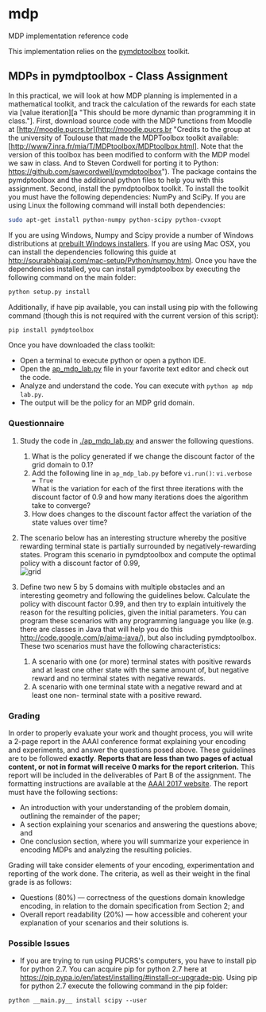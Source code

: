 # mdp
MDP implementation reference code

This implementation relies on the [pymdptoolbox](https://github.com/sawcordwell/pymdptoolbox) toolkit.


## MDPs in pymdptoolbox - Class Assignment

In this practical, we will look at how MDP planning is implemented in a mathematical toolkit, and track the calculation of the rewards for each state via [value iteration][a "This should be more dynamic than programming it in class."].
First, download source code with the MDP functions from Moodle at [http://moodle.pucrs.br](http://moodle.pucrs.br "Credits to the group at the university of Toulouse that made the MDPToolbox toolkit available: [http://www7.inra.fr/mia/T/MDPtoolbox/MDPtoolbox.html].   Note that the version of this toolbox has been modified to conform with the MDP model we saw in class. And to Steven Cordwell for porting it to Python: https://github.com/sawcordwell/pymdptoolbox"). The package contains the pymdptoolbox and the additional python files to help you with this assignment. Second, install the pymdptoolbox toolkit. To install the toolkit you must have the following dependencies: NumPy and SciPy. If you are using Linux the following command will install both dependencies:

```bash
sudo apt-get install python-numpy python-scipy python-cvxopt
```

If you are using Windows, Numpy and Scipy provide a number of Windows distributions at [prebuilt Windows installers](http://www.lfd.uci.edu/~gohlke/pythonlibs/). If you are using Mac OSX, you can install the dependencies following this guide at http://sourabhbajaj.com/mac-setup/Python/numpy.html. Once you have the dependencies installed, you can install pymdptoolbox by executing the following command on the main folder:

```bash
python setup.py install
```

Additionally, if have pip available, you can install using pip with the following command (though this is not required with the current version of this script):

```bash
pip install pymdptoolbox
```

Once you have downloaded the class toolkit:

- Open a terminal to execute python or open a python IDE.
- Open the [ap\_mdp\_lab.py](./ap_mdp_lab.py) file in your favorite text editor and check out the code.
- Analyze and understand the code. You can execute with ```python ap mdp lab.py```. 
- The output will be the policy for an MDP grid domain.

### Questionnaire
1. Study the code in [./ap_mdp_lab.py](./ap_mdp_lab.py) and answer the following questions.
	1. What is the policy generated if we change the discount factor of the grid domain to 0.1?
	2. Add the following line in ```ap_mdp_lab.py``` before ```vi.run()```: ```vi.verbose = True	```  
	What is the variation for each of the first three iterations with the discount factor of 0.9 and how many iterations does the algorithm take to converge?
	3. How does changes to the discount factor affect the variation of the state values over time?

2. The scenario below has an interesting structure whereby the positive rewarding terminal state is partially surrounded by negatively-rewarding states. Program this scenario in pymdptoolbox and compute the optimal policy with a discount factor of 0.99,  
   ![grid](https://github.com/pucrs-automated-planning/mdp/raw/master/mdp-odd.png)
1. Define two new 5 by 5 domains with multiple obstacles and an interesting geometry and following the guidelines below. Calculate the policy with discount factor 0.99, and then try to explain intuitively the reason for the resulting policies, given the initial parameters. You can program these scenarios with any programming language you like (e.g. there are classes in Java that will help you do this http://code.google.com/p/aima-java/), but also including pymdptoolbox. These two scenarios must have the following characteristics:
	1. A scenario with one (or more) terminal states with positive rewards and at least one other state with the same amount of, but negative reward and no terminal states with negative rewards.
	2. A scenario with one terminal state with a negative reward and at least one non- terminal state with a positive reward.


### Grading 

In order to properly evaluate your work and thought process, you will write a 2-page report in the AAAI conference format explaining your encoding and experiments, and answer the questions posed above. These guidelines are to be followed **exactly**. **Reports that are less than two pages of actual content, or not in format will receive 0 marks for the report criterion.** This report will be included in the deliverables of Part B of the assignment. The formatting instructions are available at the [AAAI 2017 website](http://www.aaai.org/Publications/Templates/AuthorKit17.zip). The report must have the following sections:
- An introduction with your understanding of the problem domain, outlining the remainder of the paper;
- A section explaining your scenarios and answering the questions above; and
- One conclusion section, where you will summarize your experience in encoding MDPs and analyzing the resulting policies.

Grading will take consider elements of your encoding, experimentation and reporting of the work done. The criteria, as well as their weight in the final grade is as follows:
- Questions (80%) — correctness of the questions domain knowledge encoding, in relation to the domain specification from Section 2; and
- Overall report readability (20%) — how accessible and coherent your explanation of your scenarios and their solutions is.

### Possible Issues
- If you are trying to run using PUCRS's computers, you have to install pip for python 2.7. You can acquire pip for python 2.7 here at https://pip.pypa.io/en/latest/installing/#install-or-upgrade-pip. Using pip for python 2.7 execute the following command in the pip folder:
```
python __main.py__ install scipy --user